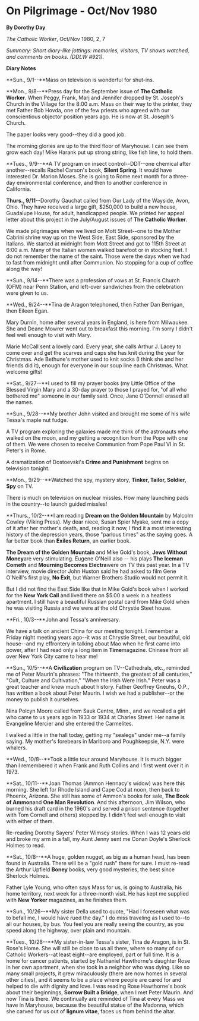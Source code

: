 On Pilgrimage - Oct/Nov 1980
============================

**By Dorothy Day**

*The Catholic Worker*, Oct/Nov 1980, 2, 7

*Summary: Short diary-like jottings: memories, visitors, TV shows
watched, and comments on books. (DDLW \#921).*

**Diary Notes**

**Sun., 9/1--**Mass on television is wonderful for shut-ins.

**Mon., 9/8--**Press day for the September issue of **The Catholic
Worker**. When Peggy, Frank, Marj and Jennifer dropped by St. Joseph's
Church in the Village for the 8:00 a.m. Mass on their way to the
printer, they met Father Bob Hovda, one of the few priests who agreed
with our conscientious objector position years ago. He is now at St.
Joseph's Church.

The paper looks very good--they did a good job.

The morning glories are up to the third floor of Maryhouse. I can see
them grow each day! Mike Harank put up strong string, like fish line, to
hold them.

**Tues., 9/9--**A TV program on insect control--DDT--one chemical after
another--recalls Rachel Carson's book, **Silent Spring**. It would have
interested Dr. Marion Moses. She is going to Rome next month for a
three-day environmental conference, and then to another conference in
California.

**Thurs., 9/11**--Dorothy Gauchat called from Our Lady of the Wayside,
Avon, Ohio. They have received a large gift, \$250,000 to build a new
house, Guadalupe House, for adult, handicapped people. We printed her
appeal letter about this project in the July/August issues of **The
Catholic Worker**.

We made pilgrimages when we lived on Mott Street--one to the Mother
Cabrini shrine way up on the West Side, East Side, sponsored by the
Italians. We started at midnight from Mott Street and got to 115th
Street at 6:00 a.m. Many of the Italian women walked barefoot or in
stocking feet. I do not remember the name of the saint. Those were the
days when we had to fast from midnight until after Communion. No
stopping for a cup of coffee along the way!

**Sun., 9/14--**There was a profession of vows at St. Francis Church
(OFM) near Penn Station, and left-over sandwiches from the celebration
were given to us.

**Wed., 9/24--**Tina de Aragon telephoned, then Father Dan Berrigan,
then Eileen Egan.

Mary Durnin, home after several years in England, is here from
Milwaukee. She and Deane Mowrer went out to breakfast this morning. I'm
sorry I didn't feel well enough to visit with Mary.

Marie McCall sent a lovely card. Every year, she calls Arthur J. Lacey
to come over and get the scarves and caps she has knit during the year
for Christmas. Ade Bethune's mother used to knit socks (I think she and
her friends did it), enough for everyone in our soup line each
Christmas. What welcome gifts!

**Sat., 9/27--**I used to fill my prayer books (my Little Office of the
Blessed Virgin Mary and a 30-day prayer to those I prayed for, "of all
who bothered me" someone in our family said. Once, Jane O'Donnell erased
all the names.

**Sun., 9/28--**My brother John visited and brought me some of his wife
Tessa's maple nut fudge.

A TV program exploring the galaxies made me think of the astronauts who
walked on the moon, and my getting a recognition from the Pope with one
of them. We were chosen to receive Communion from Pope Paul VI in St.
Peter's in Rome.

A dramatization of Dostoevski's **Crime and Punishment** begins on
television tonight.

**Mon., 9/29--**Watched the spy, mystery story, **Tinker, Tailor,
Soldier, Spy** on TV.

There is much on television on nuclear missles. How many launching pads
in the country--to launch guided missles!

**Thurs., 10/2--**I am reading **Dream on the Golden Mountain** by
Malcolm Cowley (Viking Press). My dear niece, Susan Spier Myake, sent me
a copy of it after her mother's death, and, reading it now, I find it a
most interesting history of the depression years, those "parlous times"
as the saying goes. A far better book than **Exiles Return**, an earlier
book.

**The Dream of the Golden Mountain** and Mike Gold's book, **Jews
Without Money**are very stimulating. Eugene O'Neill also -- his plays
**The Iceman Cometh** and **Mourning Becomes Electra**were on TV this
past year. In a TV interview, movie director John Huston said he had
asked to film Gene O'Neill's first play, **No Exit**, but Warner
Brothers Studio would not permit it.

But I did not find the East Side like that in Mike Gold's book when I
worked for the **New York Call** and lived there on \$5.00 a week in a
heatless apartment. I still have a beautiful Russian postal card from
Mike Gold when he was visiting Russia and we were at the old Chrystie
Steet house.

**Fri., 10/3--**John and Tessa's anniversary.

We have a talk on ancient China for our meeting tonight. I remember a
Friday night meeting years ago--it was at Chrystie Street, our
beautiful, old house--and my effrontery in talking about Mao when he
first came into power, after I had read only a long item in
**Time**magazine. Chinese from all over New York City came to hear me!

**Sun., 10/5--**A **Civilization** program on TV--Cathedrals, etc.,
reminded me of Peter Maurin's phrases: "The thirteenth, the greatest of
all centuries," "Cult, Culture and Cultivation," "When the Irish Were
Irish." Peter was a great teacher and knew much about history. Father
Geoffrey Gneuhs, O.P., has written a book about Peter Maurin. I wish we
had a publisher--or the money to publish it ourselves.

Nina Polcyn Moore called from Sauk Centre, Minn., and we recalled a girl
who came to us years ago in 1933 or 1934 at Charles Street. Her name is
Evangeline Mercier and she entered the Carmelites.

I walked a little in the hall today, getting my "sealegs" under me--a
family saying. My mother's forebears in Marlboro and Poughkeepsie, N.Y.
were whalers.

**Wed., 10/8--**Took a little tour around Maryhouse. It is much bigger
than I remembered it when Frank and Ruth Collins and I first went over
it in 1973.

**Sat., 10/11--**Joan Thomas (Ammon Hennacy's widow) was here this
morning. She left for Rhode Island and Cape Cod at noon, then back to
Phoenix, Arizona. She still has some of Ammon's books for sale, **The
Book of Ammon**and **One Man Revolution**. And this afternoon, Jim
Wilson, who burned his draft card in the 1960's and served a prison
sentence (together with Tom Cornell and others) stopped by. I didn't
feel well enough to visit with either of them.

Re-reading Dorothy Sayers' Peter Wimsey stories. When I was 12 years old
and broke my arm in a fall, my Aunt Jenny sent me Conan Doyle's Sherlock
Holmes to read.

**Sat., 10/8--**A huge, golden nugget, as big as a human head, has been
found in Australia. There will be a "gold rush" there for sure. I must
re-read the Arthur Upfield **Boney** books, very good mysteries, the
best since Sherlock Holmes.

Father Lyle Young, who often says Mass for us, is going to Australia,
his home territory, next week for a three-month visit. He has kept me
supplied with **New Yorker** magazines, as he finishes them.

**Sun., 10/26--**My sister Della used to quote, "Had I foreseen what was
to befall me, I would have rued the day." I do miss traveling as I used
to--to all our houses, by bus. You feel you are really seeing the
country, as you speed along the highway, over plain and mountain.

**Tues., 10/28--**My sister-in-law Tessa's sister, Tina de Aragon, is in
St. Rose's Home. She will still be close to us all there, where so many
of our Catholic Workers--at least eight--are employed, part or full
time. It is a home for cancer patients, started by Nathaniel Hawthorne's
daughter Rose in her own apartment, when she took in a neighbor who was
dying. Like so many small projects, it grew miraculously (there are now
homes in several other cities), and it seems to be a place where people
are cared for and helped to die with dignity and love. I was reading
Rose Hawthorne's book about their beginnings, **Sorrow Built a Bridge**,
when I met Peter Maurin. And now Tina is there. We continually are
reminded of Tina at every Mass we have in Maryhouse, because the
beautiful statue of the Madonna, which she carved for us out of **lignum
vitae**, faces us from behind the altar.
